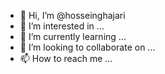 - 👋 Hi, I’m @hosseinghajari
- 👀 I’m interested in ...
- 🌱 I’m currently learning ...
- 💞️ I’m looking to collaborate on ...
- 📫 How to reach me ...

<!---
hosseinghajari/hosseinghajari is a ✨ special ✨ repository because its `README.md` (this file) appears on your GitHub profile.
You can click the Preview link to take a look at your changes.
--->
